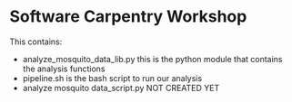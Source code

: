 Software Carpentry Workshop
===========================

This contains:

* analyze_mosquito_data_lib.py this is the python module that contains the analysis functions
* pipeline.sh is the bash script to run our analysis
* analyze mosquito data_script.py NOT CREATED YET
